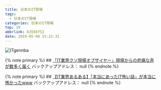 ```yaml
---
title: 日本のIT現場
tags:
  - 日本のIT現場
categories: 日本のIT現場
top: 19
abbrlink: 63556f52
date: 2019-05-08 15:22:31
---
```

 ![ITgennba](https://picsource-1259072117.cos.ap-tokyo.myqcloud.com/picsource/ITgennba.jpg)
 <!--more-->
{% note primary %}
    ## [「IT業界クソ現場オブザイヤー」現場からの悲痛な声が数多く届く](https://shachiku.org/archives/1849)
    バックアップアドレス： null
{% endnote %}



{% note primary %}
    ## [【IT業界あるある】「本当にあったIT怖い話」が本当に怖かったwww](https://shachiku.org/archives/1892)
    バックアップアドレス： null
{% endnote %}
